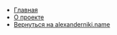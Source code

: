 * [Главная](/)
* [О проекте](about.md)
* [Вернуться на alexanderniki.name](https://www.alexanderniki.name)
